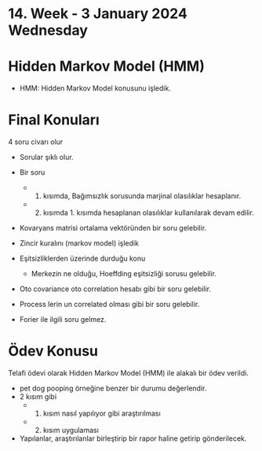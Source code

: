 # 14. Week - 3 January 2024 Wednesday

# Hidden Markov Model (HMM)
* HMM: Hidden Markov Model konusunu işledik.

# Final Konuları
4 soru civarı olur
* Sorular şıklı olur.
* Bir soru
  * 1. kısımda, Bağımsızlık sorusunda marjinal olasılıklar hesaplanır.
  * 2. kısımda 1. kısımda hesaplanan olasılıklar kullanılarak devam edilir.

* Kovaryans matrisi ortalama vektöründen bir soru gelebilir.
* Zincir kuralını (markov model) işledik
* Eşitsizliklerden üzerinde durduğu konu
  * Merkezin ne olduğu, Hoeffding eşitsizliği sorusu gelebilir.

* Oto covariance oto correlation hesabı gibi bir soru gelebilir.
* Process lerin un correlated olması gibi bir soru gelebilir.
* Forier ile ilgili soru gelmez.

# Ödev Konusu
Telafi ödevi olarak Hidden Markov Model (HMM) ile alakalı bir ödev verildi.
* pet dog pooping örneğine benzer bir durumu değerlendir.
* 2 kısım gibi
  * 1. kısım nasıl yapılıyor gibi araştırılması
  * 2. kısım uygulaması
* Yapılanlar, araştırılanlar birleştirip bir rapor haline getirip gönderilecek.
